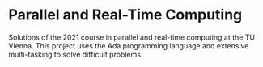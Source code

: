 # Parallel and Real-Time Computing
Solutions of the 2021 course in parallel and real-time computing at the TU Vienna. This project uses the Ada programming language and extensive multi-tasking to solve difficult problems.
